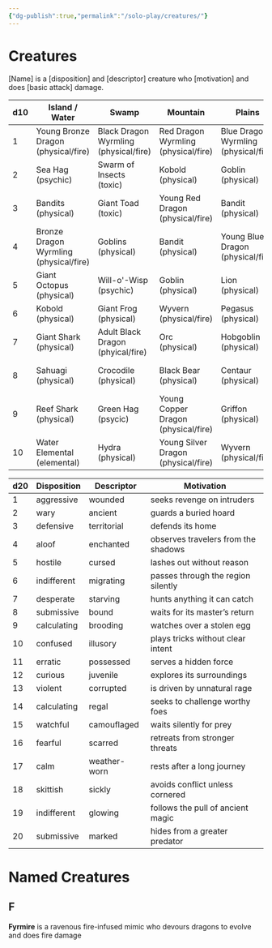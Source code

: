 ```yaml
---
{"dg-publish":true,"permalink":"/solo-play/creatures/"}
---
```


# Creatures

\[Name] is a \[disposition] and \[descriptor] creature who \[motivation] and does \[basic attack] damage.

| d10 | Island / Water                         | Swamp                                 | Mountain                            | Plains                               | Forest                               |
| --- | -------------------------------------- | ------------------------------------- | ----------------------------------- | ------------------------------------ | ------------------------------------ |
| 1   | Young Bronze Dragon (physical/fire)    | Black Dragon Wyrmling (physical/fire) | Red Dragon Wyrmling (physical/fire) | Blue Dragon Wyrmling (physical/fire) | Green Dragon Wyrmling (physica/fire) |
| 2   | Sea Hag (psychic)                      | Swarm of Insects (toxic)              | Kobold (physical)                   | Goblin (physical)                    | Bandits (physical)                   |
| 3   | Bandits (physical)                     | Giant Toad (toxic)                    | Young Red Dragon (physical/fire)    | Bandit (physical)                    | Goblin (physical)                    |
| 4   | Bronze Dragon Wyrmling (physical/fire) | Goblins (physical)                    | Bandit (physical)                   | Young Blue Dragon (physical/fire)    | Young Green Dragon (physical/fire)   |
| 5   | Giant Octopus (physical)               | Will-o'-Wisp (psychic)                | Goblin (physical)                   | Lion (physical)                      | Kobold (physical)                    |
| 6   | Kobold (physical)                      | Giant Frog (physical)                 | Wyvern (physical/fire)              | Pegasus (physical)                   | Owlbear (physical)                   |
| 7   | Giant Shark (physical)                 | Adult Black Dragon (phyical/fire)     | Orc (physical)                      | Hobgoblin (physical)                 | Brown Bear (physical)                |
| 8   | Sahuagi (physical)                     | Crocodile (physical)                  | Black Bear (physical)               | Centaur (physical)                   | Faerie Dragon (physical/fire)        |
| 9   | Reef Shark (physical)                  | Green Hag (psycic)                    | Young Copper Dragon (physical/fire) | Griffon (physical)                   | Satyr (physical)                     |
| 10  | Water Elemental (elemental)            | Hydra (physical)                      | Young Silver Dragon (physical/fire) | Wyvern (physical/fire)               | Dryad (physical)                     |

| d20 | Disposition | Descriptor   | Motivation                          |
| --- | ----------- | ------------ | ----------------------------------- |
| 1   | aggressive  | wounded      | seeks revenge on intruders          |
| 2   | wary        | ancient      | guards a buried hoard               |
| 3   | defensive   | territorial  | defends its home                    |
| 4   | aloof       | enchanted    | observes travelers from the shadows |
| 5   | hostile     | cursed       | lashes out without reason           |
| 6   | indifferent | migrating    | passes through the region silently  |
| 7   | desperate   | starving     | hunts anything it can catch         |
| 8   | submissive  | bound        | waits for its master’s return       |
| 9   | calculating | brooding     | watches over a stolen egg           |
| 10  | confused    | illusory     | plays tricks without clear intent   |
| 11  | erratic     | possessed    | serves a hidden force               |
| 12  | curious     | juvenile     | explores its surroundings           |
| 13  | violent     | corrupted    | is driven by unnatural rage         |
| 14  | calculating | regal        | seeks to challenge worthy foes      |
| 15  | watchful    | camouflaged  | waits silently for prey             |
| 16  | fearful     | scarred      | retreats from stronger threats      |
| 17  | calm        | weather-worn | rests after a long journey          |
| 18  | skittish    | sickly       | avoids conflict unless cornered     |
| 19  | indifferent | glowing      | follows the pull of ancient magic   |
| 20  | submissive  | marked       | hides from a greater predator       |

# Named Creatures

## F

**Fyrmire** is a ravenous fire-infused mimic who devours dragons to evolve and does fire damage